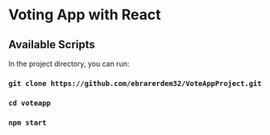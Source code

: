 # Voting App with React

## Available Scripts

In the project directory, you can run:

### `git clone https://github.com/ebrarerdem32/VoteAppProject.git`
### `cd voteapp`
### `npm start`


